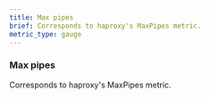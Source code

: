 ```yaml
---
title: Max pipes
brief: Corresponds to haproxy's MaxPipes metric. 
metric_type: gauge
---
```

### Max pipes

Corresponds to haproxy's MaxPipes metric. 